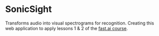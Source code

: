 # SonicSight

Transforms audio into visual spectrograms for recognition. Creating this web application to apply lessons 1 & 2 of the [fast.ai course](https://course.fast.ai).
